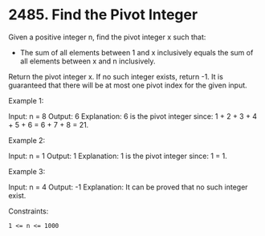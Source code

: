 # 2485. Find the Pivot Integer

Given a positive integer n, find the pivot integer x such that:

*    The sum of all elements between 1 and x inclusively equals the sum of all elements between x and n inclusively.

Return the pivot integer x. If no such integer exists, return -1. It is guaranteed that there will be at most one pivot index for the given input.

 

Example 1:

Input: n = 8
Output: 6
Explanation: 6 is the pivot integer since: 1 + 2 + 3 + 4 + 5 + 6 = 6 + 7 + 8 = 21.

Example 2:

Input: n = 1
Output: 1
Explanation: 1 is the pivot integer since: 1 = 1.

Example 3:

Input: n = 4
Output: -1
Explanation: It can be proved that no such integer exist.

 

Constraints:

    1 <= n <= 1000


